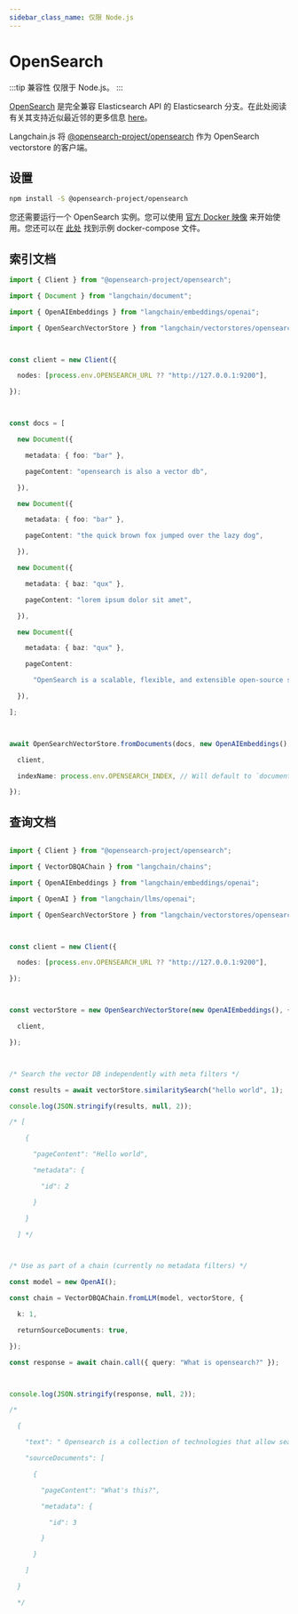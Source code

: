 ```yaml
---
sidebar_class_name: 仅限 Node.js
---
```


# OpenSearch

:::tip 兼容性
仅限于 Node.js。
:::

[OpenSearch](https://opensearch.org/) 是完全兼容 Elasticsearch API 的 Elasticsearch 分支。在此处阅读有关其支持近似最近邻的更多信息 [here](https://opensearch.org/docs/latest/search-plugins/knn/approximate-knn/)。

Langchain.js 将 [@opensearch-project/opensearch](https://opensearch.org/docs/latest/clients/javascript/index/) 作为 OpenSearch vectorstore 的客户端。

## 设置

```bash npm2yarn
npm install -S @opensearch-project/opensearch

```


您还需要运行一个 OpenSearch 实例。您可以使用 [官方 Docker 映像](https://opensearch.org/docs/latest/opensearch/install/docker/) 来开始使用。您还可以在 [此处](https://github.com/hwchase17/langchainjs/blob/main/examples/src/indexes/vector_stores/opensearch/docker-compose.yml) 找到示例 docker-compose 文件。

## 索引文档

```typescript
import { Client } from "@opensearch-project/opensearch";

import { Document } from "langchain/document";

import { OpenAIEmbeddings } from "langchain/embeddings/openai";

import { OpenSearchVectorStore } from "langchain/vectorstores/opensearch";



const client = new Client({

  nodes: [process.env.OPENSEARCH_URL ?? "http://127.0.0.1:9200"],

});



const docs = [

  new Document({

    metadata: { foo: "bar" },

    pageContent: "opensearch is also a vector db",

  }),

  new Document({

    metadata: { foo: "bar" },

    pageContent: "the quick brown fox jumped over the lazy dog",

  }),

  new Document({

    metadata: { baz: "qux" },

    pageContent: "lorem ipsum dolor sit amet",

  }),

  new Document({

    metadata: { baz: "qux" },

    pageContent:

      "OpenSearch is a scalable, flexible, and extensible open-source software suite for search, analytics, and observability applications",

  }),

];



await OpenSearchVectorStore.fromDocuments(docs, new OpenAIEmbeddings(), {

  client,

  indexName: process.env.OPENSEARCH_INDEX, // Will default to `documents`

});

```


## 查询文档

```typescript

import { Client } from "@opensearch-project/opensearch";

import { VectorDBQAChain } from "langchain/chains";

import { OpenAIEmbeddings } from "langchain/embeddings/openai";

import { OpenAI } from "langchain/llms/openai";

import { OpenSearchVectorStore } from "langchain/vectorstores/opensearch";



const client = new Client({

  nodes: [process.env.OPENSEARCH_URL ?? "http://127.0.0.1:9200"],

});



const vectorStore = new OpenSearchVectorStore(new OpenAIEmbeddings(), {

  client,

});



/* Search the vector DB independently with meta filters */

const results = await vectorStore.similaritySearch("hello world", 1);

console.log(JSON.stringify(results, null, 2));

/* [

    {

      "pageContent": "Hello world",

      "metadata": {

        "id": 2

      }

    }

  ] */



/* Use as part of a chain (currently no metadata filters) */

const model = new OpenAI();

const chain = VectorDBQAChain.fromLLM(model, vectorStore, {

  k: 1,

  returnSourceDocuments: true,

});

const response = await chain.call({ query: "What is opensearch?" });



console.log(JSON.stringify(response, null, 2));

/* 

  {

    "text": " Opensearch is a collection of technologies that allow search engines to publish search results in a standard format, making it easier for users to search across multiple sites.",

    "sourceDocuments": [

      {

        "pageContent": "What's this?",

        "metadata": {

          "id": 3

        }

      }

    ]

  } 

  */

```

